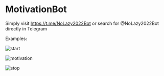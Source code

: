 # MotivationBot

Simply visit https://t.me/NoLazy2022Bot or search for @NoLazy2022Bot directly in Telegram

Examples:

![start](https://user-images.githubusercontent.com/49090543/146058546-79a5917d-d92b-412f-9881-006eb535b0ce.png)

![motivation](https://user-images.githubusercontent.com/49090543/146058554-e54c3b4d-0a7f-40d9-b428-02f80e9ebf18.png)

![stop](https://user-images.githubusercontent.com/49090543/146058573-1f3b28e6-3086-4f89-9432-d9b1c134e6d0.png)
